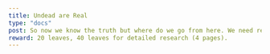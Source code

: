 ```yaml
---
title: Undead are Real
type: "docs"
post: So now we know the truth but where do we go from here. We need research done on one of the undead to figure out our next move. Bring the remains of 20 of them for us to study. 
reward: 20 leaves, 40 leaves for detailed research (4 pages).
---
```


